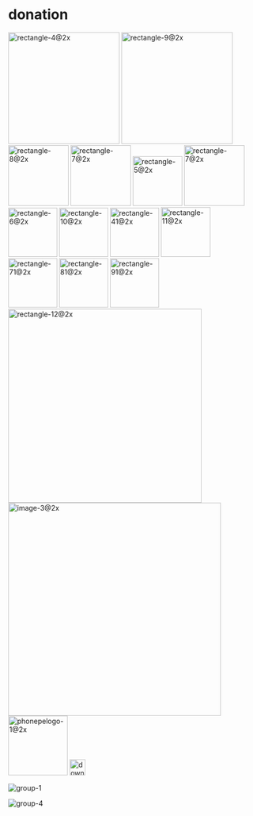   # donation

<img width="225" alt="rectangle-4@2x" src="https://github.com/codeanudeep/Charity/assets/125911402/b4af0cda-01af-418e-832b-0289a320555d">

<img width="225" alt="rectangle-9@2x" src="https://github.com/codeanudeep/Charity/assets/125911402/45dc677b-9d65-4fc6-a275-6cdbafcd0f40">

<img width="122" alt="rectangle-8@2x" src="https://github.com/codeanudeep/Charity/assets/125911402/aa1b2d9e-ab19-441b-8754-83e9384e4052">

<img width="122" alt="rectangle-7@2x" src="https://github.com/codeanudeep/Charity/assets/125911402/0ff74432-5414-4f1f-a614-3b296ae76fc6">

<img width="100" alt="rectangle-5@2x" src="https://github.com/codeanudeep/Charity/assets/125911402/313b84f4-fe92-48cd-9f47-242180391d6c">

<img width="122" alt="rectangle-7@2x" src="https://github.com/codeanudeep/Charity/assets/125911402/80dd8d45-84e2-4b88-b6d8-b98e7029d3cf">

<img width="99" alt="rectangle-6@2x" src="https://github.com/codeanudeep/Charity/assets/125911402/88196f97-cff2-48cb-9caf-293a62d1fa5c">

<img width="99" alt="rectangle-10@2x" src="https://github.com/codeanudeep/Charity/assets/125911402/62afdebb-d6e5-4006-9937-dd4b95752f6c">

<img width="99" alt="rectangle-41@2x" src="https://github.com/codeanudeep/Charity/assets/125911402/4a9575a7-ae50-4061-8b72-07e0856c7184">

<img width="100" alt="rectangle-11@2x" src="https://github.com/codeanudeep/Charity/assets/125911402/1331c926-9197-426b-981f-14c489da8ab3">

<img width="99" alt="rectangle-71@2x" src="https://github.com/codeanudeep/Charity/assets/125911402/e9a011a4-81ac-4172-ab16-536e28c79718">

<img width="99" alt="rectangle-81@2x" src="https://github.com/codeanudeep/Charity/assets/125911402/5c3b5bb6-66ea-44bf-9a0b-e581dc26b2e9">

<img width="99" alt="rectangle-91@2x" src="https://github.com/codeanudeep/Charity/assets/125911402/172dc32b-acfd-47b0-8b07-6a11bb2ce5bd">

<img width="391" alt="rectangle-12@2x" src="https://github.com/codeanudeep/Charity/assets/125911402/0784cafe-f634-46a1-aa5d-3318d858f2ff">

<img width="430" alt="image-3@2x" src="https://github.com/codeanudeep/Charity/assets/125911402/ac87def5-e950-4ea1-8c59-71bd5e62b07c">


<img width="120" alt="phonepelogo-1@2x" src="https://github.com/codeanudeep/Charity/assets/125911402/030c7318-15cd-4a51-9a0b-d1f325856772">

<img width="32" alt="download-1@2x" src="https://github.com/codeanudeep/Charity/assets/125911402/ddb0df53-3486-4c26-be8d-b119d304bf67">

![group-1](https://github.com/codeanudeep/Charity/assets/125911402/18caa37c-0c2e-4920-9834-f221d9b44b8c)

![group-4](https://github.com/codeanudeep/Charity/assets/125911402/6224be78-3674-42de-84e9-9f93a9a85bb6)

